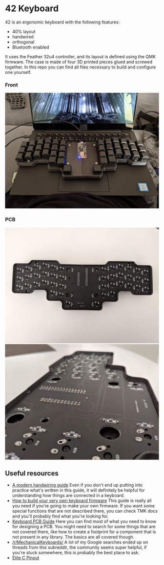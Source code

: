 # 42 Keyboard

42 is an ergonomic keyboard with the following features:

- 40% layout
- handwired
- orthogonal
- Bluetooth enabled

It uses the Feather 32u4 controller, and its layout is defined using the QMK
firmware. The case is made of four 3D printed pieces glued and screwed together.
In this repo you can find all files necessary to build and configure one yourself.

### Front

![keyboard front](/42.jpg?v3)

### PCB

![keyboard PCB](/42-pcb.jpg)
![keyboard PCB close up](/42-pcb-close-up.jpg)

## Useful resources

- [A modern handwiring guide](https://geekhack.org/index.php?topic=87689.0)
  Even if you don't end up putting into practice what's written in this guide,
  it will definitely be helpful for understanding how things are connected in
  a keyboard.
- [How to build your very own keyboard firmware](https://deskthority.net/workshop-f7/how-to-build-your-very-own-keyboard-firmware-t7177.html)
  This guide is really all you need if you're going to make your own firmware.
  If you want some special functions that are not described there, you can check
  TMK docs and you'll probably find what you're looking for.
- [Keyboard PCB Guide](https://github.com/ruiqimao/keyboard-pcb-guide)
  Here you can find most of what you need to know for designing a PCB. You might
  need to search for some things that are not covered there, like how to create a
  footprint for a component that is not present in any library. The basics are
  all covered though.
- [/r/MechanicalKeyboards/](https://www.reddit.com/r/MechanicalKeyboards/)
  A lot of my Google searches ended up on threads from this subreddit, the
  community seems super helpful, if you're stuck somewhere, this is probably the
  best place to ask.
- [Elite C Pinout](https://deskthority.net/wiki/Elite-C)
